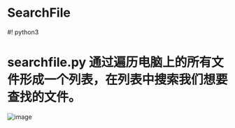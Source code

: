 # SearchFile
#! python3
# searchfile.py 通过遍历电脑上的所有文件形成一个列表，在列表中搜索我们想要查找的文件。


![image](https://user-images.githubusercontent.com/56819549/204218157-9c172b11-cb95-4428-9055-94198cebb236.png)

